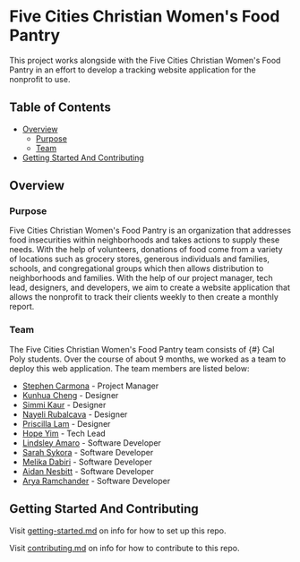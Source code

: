 # Five Cities Christian Women's Food Pantry

This project works alongside with the Five Cities Christian Women's Food Pantry in an effort to develop a tracking website application for the nonprofit to use. 

## Table of Contents

- [Overview](#overview)
  - [Purpose](#purpose)
  - [Team](#team)
- [Getting Started And Contributing](#getting-started-and-contributing)

## Overview

### Purpose

Five Cities Christian Women's Food Pantry is an organization that addresses food insecurities within neighborhoods and takes actions to supply these needs. With the help of volunteers, donations of food come from a variety of locations such as grocery stores, generous individuals and families, schools, and congregational groups which then allows distribution to neighborhoods and families. With the help of our project manager, tech lead, designers, and developers, we aim to create a website application that allows the nonprofit to track their clients weekly to then create a monthly report.

### Team

The Five Cities Christian Women's Food Pantry team consists of {#} Cal Poly students. Over the course of about 9 months, we worked as a team to deploy this web application. The team members are listed below:

- [Stephen Carmona](https://www.linkedin.com/) - Project Manager
- [Kunhua Cheng](https://www.linkedin.com/) - Designer
- [Simmi Kaur](https://www.linkedin.com/) - Designer
- [Nayeli Rubalcava](https://www.linkedin.com/) - Designer
- [Priscilla Lam](https://www.linkedin.com/) - Designer
- [Hope Yim](www.linkedin.com/in/hope-yim-78a037189) - Tech Lead
- [Lindsley Amaro](https://www.linkedin.com/) - Software Developer
- [Sarah Sykora](https://www.linkedin.com/) - Software Developer
- [Melika Dabiri](https://www.linkedin.com/in/melika-dabiri/) - Software Developer
- [Aidan Nesbitt](https://www.linkedin.com/in/aidannesbitt/) - Software Developer
- [Arya Ramchander](https://www.linkedin.com/in/aryaramchander/) - Software Developer



## Getting Started And Contributing

Visit [getting-started.md](docs/getting-started.md) on info for how to set up this repo.

Visit [contributing.md](docs/contributing.md) on info for how to contribute to this repo.
